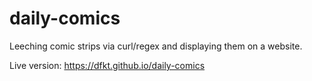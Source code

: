 # daily-comics
Leeching comic strips via curl/regex and displaying them on a website.

Live version: https://dfkt.github.io/daily-comics
